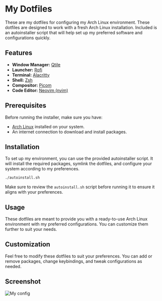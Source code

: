 # My Dotfiles

These are my dotfiles for configuring my Arch Linux environment. These dotfiles are designed to work with a fresh Arch Linux installation. Included is an autoinstaller script that will help set up my preferred software and configurations quickly.

## Features

- **Window Manager:** [Qtile](http://www.qtile.org/)
- **Launcher:** [Rofi](https://github.com/davatorium/rofi)
- **Terminal:** [Alacritty](https://github.com/alacritty/alacritty)
- **Shell:** [Zsh](https://www.zsh.org/)
- **Compositor:** [Picom](https://github.com/yshui/picom)
- **Code Editor:** [Neovim (nvim)](https://neovim.io/)

## Prerequisites

Before running the installer, make sure you have:

- [Arch Linux](https://www.archlinux.org/) installed on your system.
- An internet connection to download and install packages.

## Installation

To set up my environment, you can use the provided autoinstaller script. It will install the required packages, symlink the dotfiles, and configure your system according to my preferences.

```bash
./autoinstall.sh
```

Make sure to review the `autoinstall.sh` script before running it to ensure it aligns with your preferences.

## Usage

These dotfiles are meant to provide you with a ready-to-use Arch Linux environment with my preferred configurations. You can customize them further to suit your needs.

## Customization

Feel free to modify these dotfiles to suit your preferences. You can add or remove packages, change keybindings, and tweak configurations as needed.

## Screenshot

![My config](https://imgur.com/ZBSChH1)
